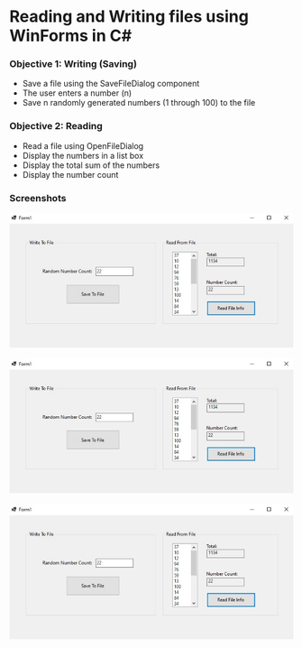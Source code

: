 # Reading and Writing files using WinForms in C#
### Objective 1: Writing (Saving)
- Save a file using the SaveFileDialog component
- The user enters a number (n)
- Save n randomly generated numbers (1 through 100) to the file
### Objective 2: Reading
- Read a file using OpenFileDialog
- Display the numbers in a list box
- Display the total sum of the numbers
- Display the number count

### Screenshots
![WinForm](https://github.com/Dkaban/ReadWrite-WinForms/blob/main/WinForm_SS3.jpg?raw=true)&nbsp;&nbsp;&nbsp;&nbsp;
![WinForm](https://github.com/Dkaban/ReadWrite-WinForms/blob/main/WinForm_SS3.jpg?raw=true)&nbsp;&nbsp;&nbsp;&nbsp;
![WinForm](https://github.com/Dkaban/ReadWrite-WinForms/blob/main/WinForm_SS3.jpg?raw=true)&nbsp;&nbsp;&nbsp;&nbsp;
